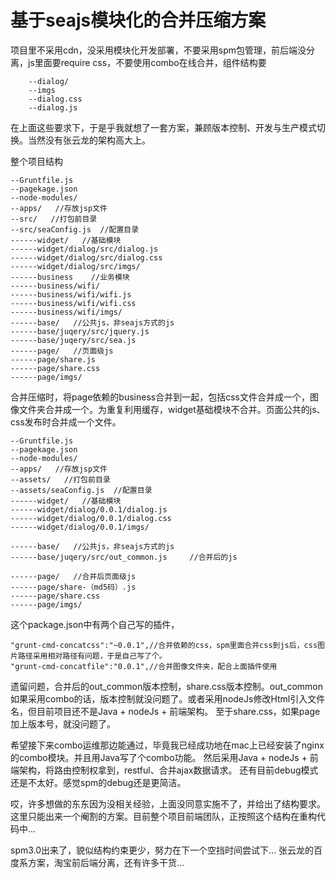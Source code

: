 基于seajs模块化的合并压缩方案
===




项目里不采用cdn，没采用模块化开发部署，不要采用spm包管理，前后端没分离，js里面要require css，不要使用combo在线合并，组件结构要
```
    --dialog/
    --imgs
    --dialog.css
    --dialog.js
```
在上面这些要求下，于是乎我就想了一套方案，兼顾版本控制、开发与生产模式切换。当然没有张云龙的架构高大上。

整个项目结构

```
--Gruntfile.js
--pagekage.json
--node-modules/
--apps/   //存放jsp文件
--src/   //打包前目录
--src/seaConfig.js  //配置目录
------widget/   //基础模块
------widget/dialog/src/dialog.js
------widget/dialog/src/dialog.css
------widget/dialog/src/imgs/
------business    //业务模块
------business/wifi/
------business/wifi/wifi.js
------business/wifi/wifi.css
------business/wifi/imgs/
------base/   //公共js，非seajs方式的js
------base/juqery/src/jquery.js
------base/juqery/src/sea.js
------page/   //页面级js
------page/share.js
------page/share.css
------page/imgs/
```

合并压缩时，将page依赖的business合并到一起，包括css文件合并成一个，图像文件夹合并成一个。为重复利用缓存，widget基础模块不合并。页面公共的js、css发布时合并成一个文件。
```
--Gruntfile.js
--pagekage.json
--node-modules/
--apps/   //存放jsp文件
--assets/   //打包前目录
--assets/seaConfig.js  //配置目录
------widget/   //基础模块
------widget/dialog/0.0.1/dialog.js
------widget/dialog/0.0.1/dialog.css
------widget/dialog/0.0.1/imgs/

------base/   //公共js，非seajs方式的js
------base/juqery/src/out_common.js     //合并后的js

------page/   //合并后页面级js
------page/share-（md5码）.js
------page/share.css
------page/imgs/
```

这个package.json中有两个自己写的插件，
```
"grunt-cmd-concatcss":"~0.0.1",//合并依赖的css，spm里面合并css到js后，css图片路径采用相对路径有问题，于是自己写了个。
"grunt-cmd-concatfile":"0.0.1",//合并图像文件夹，配合上面插件使用
```

遗留问题，合并后的out_common版本控制，share.css版本控制。out_common如果采用combo的话，版本控制就没问题了。或者采用nodeJs修改Html引入文件名，但目前项目还不是Java + nodeJs + 前端架构。
至于share.css，如果page加上版本号，就没问题了。


希望接下来combo运维那边能通过，毕竟我已经成功地在mac上已经安装了nginx的combo模块。并且用Java写了个combo功能。
然后采用Java + nodeJs + 前端架构，将路由控制权拿到，restful、合并ajax数据请求。
还有目前debug模式还是不太好。感觉spm的debug还是更简洁。

哎，许多想做的东东因为没相关经验，上面没同意实施不了，并给出了结构要求。这里只能出来一个阉割的方案。目前整个项目前端团队，正按照这个结构在重构代码中...

spm3.0出来了，貌似结构约束更少，努力在下一个空挡时间尝试下...
张云龙的百度系方案，淘宝前后端分离，还有许多干货...

